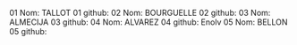 01 Nom: TALLOT
01 github:
02 Nom: BOURGUELLE
02 github:
03 Nom: ALMECIJA
03 github:
04 Nom: ALVAREZ
04 github: Enolv
05 Nom: BELLON
05 github: